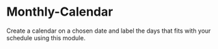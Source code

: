 # Monthly-Calendar
Create a calendar on a chosen date and label the days that fits with your schedule using this module.
